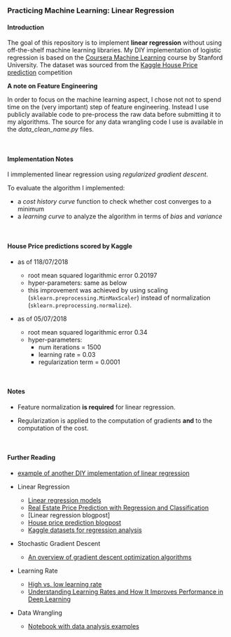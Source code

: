 ### Practicing Machine Learning: Linear Regression

#### Introduction

The goal of this repository is to implement **linear regression** without using 
off-the-shelf machine learning libraries. My DIY implementation of logistic regression is based 
on the 
[Coursera Machine Learning](https://www.coursera.org/learn/machine-learning) 
course by Stanford University. The dataset was sourced from the 
[Kaggle House Price prediction](https://www.kaggle.com/c/house-prices-advanced-regression-techniques) competition

**A note on Feature Engineering**

In order to focus on the machine learning aspect, I chose not not to spend time
on the (very important) step of feature engineering. Instead I use publicly available code to 
pre-process the raw data before submitting it to my algorithms. 
The source for any data wrangling code I use is available in the *data_clean_name.py* files.
 
<br>


#### Implementation Notes

I immplemented linear regression using *regularized gradient descent*. 

To evaluate the algorithm I implemented:
 
 * a *cost history curve* function to check whether cost converges to a minimum 
 * a *learning curve* to analyze the algorithm in terms of *bias* and *variance*

<br>

#### House Price predictions scored by Kaggle

* as of 118/07/2018
  * root mean squared logarithmic error 0.20197  
  * hyper-parameters: same as below
  * this improvement was achieved by using scaling (`sklearn.preprocessing.MinMaxScaler`) instead of 
    normalization (`sklearn.preprocessing.normalize`).
    
* as of 05/07/2018
  * root mean squared logarithmic error 0.34 
  * hyper-parameters: 
    * num iterations = 1500
    * learning rate = 0.03 
    * regularization term = 0.0001
 
  

<br>

#### Notes 

* Feature normalization **is required** for linear regression.

* Regularization is applied to the computation of gradients **and** to the computation of the 
cost.

<br>

#### Further Reading

* [example of another DIY implementation of linear regression](https://github.com/itsrandeep/linear_regression)

* Linear Regression
  * [Linear regression models](https://people.duke.edu/~rnau/411regou.htm)
  * [Real Estate Price Prediction with Regression and Classification](http://cs229.stanford.edu/proj2016/report/WuYu_HousingPrice_report.pdf)
  * [Linear regression blogpost]
  * [House price prediction blogpost](https://towardsdatascience.com/regression-analysis-model-used-in-machine-learning-318f7656108a)
  * [Kaggle datasets for regression analysis](https://www.kaggle.com/rtatman/datasets-for-regression-analysis)
  
* Stochastic Gradient Descent
  * [An overview of gradient descent optimization algorithms](http://ruder.io/optimizing-gradient-descent/index.html#challenges)

* Learning Rate
  * [High vs. low learning rate](https://stackoverflow.com/questions/34828329/pybrain-overflow-encountered-in-square-invalid-value-encountered-in-multiply)
  * [Understanding Learning Rates and How It Improves Performance in Deep Learning](https://towardsdatascience.com/understanding-learning-rates-and-how-it-improves-performance-in-deep-learning-d0d4059c1c10)

* Data Wrangling
  * [Notebook with data analysis examples](https://github.com/Shreyas3108/house-price-prediction)
